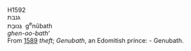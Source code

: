 <body>
  <p>H1592<br>  גּנבת  <br> גְּנוּבַת  ‎  g<sup>e</sup>nûbath  <br><i>ghen-oo-bath‘ </i><br>From <a href="h1589.htm">1589</a>  <i>theft</i>; <i>Genubath</i>, an Edomitish prince: - Genubath.<br></p>
 </body>